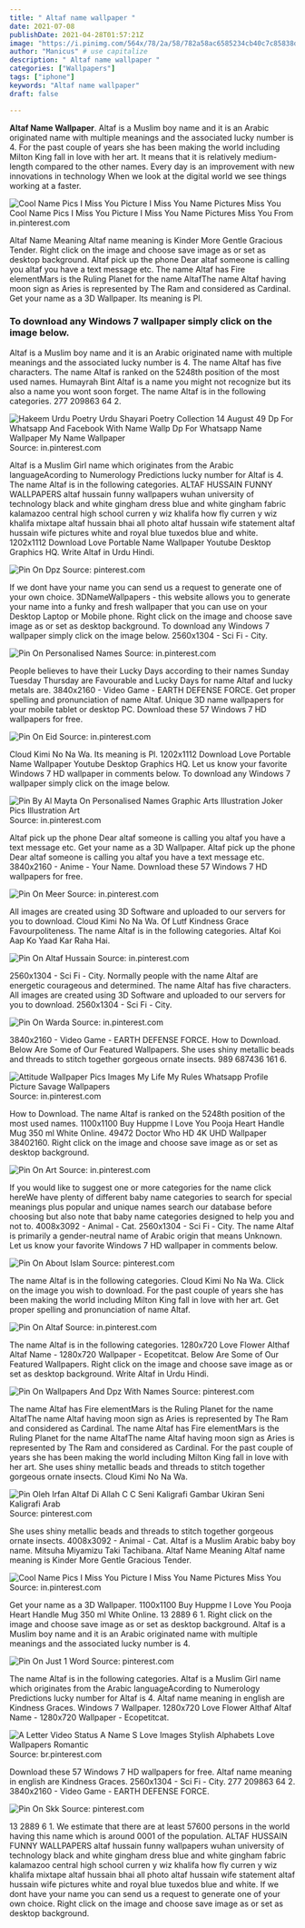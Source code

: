 ```yaml
---
title: " Altaf name wallpaper "
date: 2021-07-08
publishDate: 2021-04-28T01:57:21Z
image: "https://i.pinimg.com/564x/78/2a/58/782a58ac6585234cb40c7c85838defbb.jpg"
author: "Manicus" # use capitalize
description: " Altaf name wallpaper "
categories: ["Wallpapers"]
tags: ["iphone"]
keywords: "Altaf name wallpaper"
draft: false

---
```



**Altaf Name Wallpaper**. Altaf is a Muslim boy name and it is an Arabic originated name with multiple meanings and the associated lucky number is 4. For the past couple of years she has been making the world including Milton King fall in love with her art. It means that it is relatively medium-length compared to the other names. Every day is an improvement with new innovations in technology When we look at the digital world we see things working at a faster.

![Cool Name Pics I Miss You Picture I Miss You Name Pictures Miss You](https://i.pinimg.com/originals/45/21/d0/4521d085b5738542019bf430f5053480.jpg "Cool Name Pics I Miss You Picture I Miss You Name Pictures Miss You")
Cool Name Pics I Miss You Picture I Miss You Name Pictures Miss You From in.pinterest.com


Altaf Name Meaning Altaf name meaning is Kinder More Gentle Gracious Tender. Right click on the image and choose save image as or set as desktop background. Altaf pick up the phone Dear altaf someone is calling you altaf you have a text message etc. The name Altaf has Fire elementMars is the Ruling Planet for the name AltafThe name Altaf having moon sign as Aries is represented by The Ram and considered as Cardinal. Get your name as a 3D Wallpaper. Its meaning is Pl.

### To download any Windows 7 wallpaper simply click on the image below.

Altaf is a Muslim boy name and it is an Arabic originated name with multiple meanings and the associated lucky number is 4. The name Altaf has five characters. The name Altaf is ranked on the 5248th position of the most used names. Humayrah Bint Altaf is a name you might not recognize but its also a name you wont soon forget. The name Altaf is in the following categories. 277 209863 64 2.


![Hakeem Urdu Poetry Urdu Shayari Poetry Collection 14 August 49 Dp For Whatsapp And Facebook With Name Wallp Dp For Whatsapp Name Wallpaper My Name Wallpaper](https://i.pinimg.com/474x/23/12/4d/23124d0a15cb2304628f021f56e66031.jpg "Hakeem Urdu Poetry Urdu Shayari Poetry Collection 14 August 49 Dp For Whatsapp And Facebook With Name Wallp Dp For Whatsapp Name Wallpaper My Name Wallpaper")
Source: in.pinterest.com

Altaf is a Muslim Girl name which originates from the Arabic languageAcording to Numerology Predictions lucky number for Altaf is 4. The name Altaf is in the following categories. ALTAF HUSSAIN FUNNY WALLPAPERS altaf hussain funny wallpapers wuhan university of technology black and white gingham dress blue and white gingham fabric kalamazoo central high school curren y wiz khalifa how fly curren y wiz khalifa mixtape altaf hussain bhai all photo altaf hussain wife statement altaf hussain wife pictures white and royal blue tuxedos blue and white. 1202x1112 Download Love Portable Name Wallpaper Youtube Desktop Graphics HQ. Write Altaf in Urdu Hindi.

![Pin On Dpz](https://i.pinimg.com/474x/ea/55/f6/ea55f6b76ed4b160b0be2e4812169938.jpg "Pin On Dpz")
Source: pinterest.com

If we dont have your name you can send us a request to generate one of your own choice. 3DNameWallpapers - this website allows you to generate your name into a funky and fresh wallpaper that you can use on your Desktop Laptop or Mobile phone. Right click on the image and choose save image as or set as desktop background. To download any Windows 7 wallpaper simply click on the image below. 2560x1304 - Sci Fi - City.

![Pin On Personalised Names](https://i.pinimg.com/originals/61/68/8d/61688d3d2d963807fe680963ed2b5b4a.jpg "Pin On Personalised Names")
Source: in.pinterest.com

People believes to have their Lucky Days according to their names Sunday Tuesday Thursday are Favourable and Lucky Days for name Altaf and lucky metals are. 3840x2160 - Video Game - EARTH DEFENSE FORCE. Get proper spelling and pronunciation of name Altaf. Unique 3D name wallpapers for your mobile tablet or desktop PC. Download these 57 Windows 7 HD wallpapers for free.

![Pin On Eid](https://i.pinimg.com/736x/77/7e/1a/777e1a9741b4ec5c61931ec4f5d6cc12.jpg "Pin On Eid")
Source: in.pinterest.com

Cloud Kimi No Na Wa. Its meaning is Pl. 1202x1112 Download Love Portable Name Wallpaper Youtube Desktop Graphics HQ. Let us know your favorite Windows 7 HD wallpaper in comments below. To download any Windows 7 wallpaper simply click on the image below.

![Pin By Al Mayta On Personalised Names Graphic Arts Illustration Joker Pics Illustration Art](https://i.pinimg.com/originals/30/bf/8d/30bf8d559fbedc83dc76501bb8a04b0a.jpg "Pin By Al Mayta On Personalised Names Graphic Arts Illustration Joker Pics Illustration Art")
Source: in.pinterest.com

Altaf pick up the phone Dear altaf someone is calling you altaf you have a text message etc. Get your name as a 3D Wallpaper. Altaf pick up the phone Dear altaf someone is calling you altaf you have a text message etc. 3840x2160 - Anime - Your Name. Download these 57 Windows 7 HD wallpapers for free.

![Pin On Meer](https://i.pinimg.com/originals/77/79/52/777952fe4ea41653a218ed0147d7aa44.jpg "Pin On Meer")
Source: in.pinterest.com

All images are created using 3D Software and uploaded to our servers for you to download. Cloud Kimi No Na Wa. Of Lutf Kindness Grace Favourpoliteness. The name Altaf is in the following categories. Altaf Koi Aap Ko Yaad Kar Raha Hai.

![Pin On Altaf Hussain](https://i.pinimg.com/originals/29/c1/cf/29c1cffb8dd25b0a2c482d1a1a2ff9c9.jpg "Pin On Altaf Hussain")
Source: in.pinterest.com

2560x1304 - Sci Fi - City. Normally people with the name Altaf are energetic courageous and determined. The name Altaf has five characters. All images are created using 3D Software and uploaded to our servers for you to download. 2560x1304 - Sci Fi - City.

![Pin On Warda](https://i.pinimg.com/474x/dc/0f/6e/dc0f6ee4a27d419fa712670f8cc80bec.jpg "Pin On Warda")
Source: in.pinterest.com

3840x2160 - Video Game - EARTH DEFENSE FORCE. How to Download. Below Are Some of Our Featured Wallpapers. She uses shiny metallic beads and threads to stitch together gorgeous ornate insects. 989 687436 161 6.

![Attitude Wallpaper Pics Images My Life My Rules Whatsapp Profile Picture Savage Wallpapers](https://i.pinimg.com/564x/9c/a1/f2/9ca1f257c498084c367acff95d8752f5.jpg "Attitude Wallpaper Pics Images My Life My Rules Whatsapp Profile Picture Savage Wallpapers")
Source: in.pinterest.com

How to Download. The name Altaf is ranked on the 5248th position of the most used names. 1100x1100 Buy Huppme I Love You Pooja Heart Handle Mug 350 ml White Online. 49472 Doctor Who HD 4K UHD Wallpaper 38402160. Right click on the image and choose save image as or set as desktop background.

![Pin On Art](https://i.pinimg.com/564x/99/d4/70/99d4708f2557f2b5b73ff5736db12c45.jpg "Pin On Art")
Source: in.pinterest.com

If you would like to suggest one or more categories for the name click hereWe have plenty of different baby name categories to search for special meanings plus popular and unique names search our database before choosing but also note that baby name categories designed to help you and not to. 4008x3092 - Animal - Cat. 2560x1304 - Sci Fi - City. The name Altaf is primarily a gender-neutral name of Arabic origin that means Unknown. Let us know your favorite Windows 7 HD wallpaper in comments below.

![Pin On About Islam](https://i.pinimg.com/736x/ba/47/9b/ba479bbf6e03a2a7753da073616c3f61.jpg "Pin On About Islam")
Source: pinterest.com

The name Altaf is in the following categories. Cloud Kimi No Na Wa. Click on the image you wish to download. For the past couple of years she has been making the world including Milton King fall in love with her art. Get proper spelling and pronunciation of name Altaf.

![Pin On Altaf](https://i.pinimg.com/736x/28/8a/ed/288aed665e59887676c02ff4e7616a15.jpg "Pin On Altaf")
Source: in.pinterest.com

The name Altaf is in the following categories. 1280x720 Love Flower Althaf Altaf Name - 1280x720 Wallpaper - Ecopetitcat. Below Are Some of Our Featured Wallpapers. Right click on the image and choose save image as or set as desktop background. Write Altaf in Urdu Hindi.

![Pin On Wallpapers And Dpz With Names](https://i.pinimg.com/564x/70/1f/16/701f1679df0d101aff2e61de6baf350a.jpg "Pin On Wallpapers And Dpz With Names")
Source: pinterest.com

The name Altaf has Fire elementMars is the Ruling Planet for the name AltafThe name Altaf having moon sign as Aries is represented by The Ram and considered as Cardinal. The name Altaf has Fire elementMars is the Ruling Planet for the name AltafThe name Altaf having moon sign as Aries is represented by The Ram and considered as Cardinal. For the past couple of years she has been making the world including Milton King fall in love with her art. She uses shiny metallic beads and threads to stitch together gorgeous ornate insects. Cloud Kimi No Na Wa.

![Pin Oleh Irfan Altaf Di Allah C C Seni Kaligrafi Gambar Ukiran Seni Kaligrafi Arab](https://i.pinimg.com/originals/30/ca/7c/30ca7c1f6e9e2872463f86db3b0ef05b.jpg "Pin Oleh Irfan Altaf Di Allah C C Seni Kaligrafi Gambar Ukiran Seni Kaligrafi Arab")
Source: pinterest.com

She uses shiny metallic beads and threads to stitch together gorgeous ornate insects. 4008x3092 - Animal - Cat. Altaf is a Muslim Arabic baby boy name. Mitsuha Miyamizu Taki Tachibana. Altaf Name Meaning Altaf name meaning is Kinder More Gentle Gracious Tender.

![Cool Name Pics I Miss You Picture I Miss You Name Pictures Miss You](https://i.pinimg.com/originals/45/21/d0/4521d085b5738542019bf430f5053480.jpg "Cool Name Pics I Miss You Picture I Miss You Name Pictures Miss You")
Source: in.pinterest.com

Get your name as a 3D Wallpaper. 1100x1100 Buy Huppme I Love You Pooja Heart Handle Mug 350 ml White Online. 13 2889 6 1. Right click on the image and choose save image as or set as desktop background. Altaf is a Muslim boy name and it is an Arabic originated name with multiple meanings and the associated lucky number is 4.

![Pin On Just 1 Word](https://i.pinimg.com/originals/ab/9a/1e/ab9a1e39d41f6411c259043fe5993fd9.jpg "Pin On Just 1 Word")
Source: pinterest.com

The name Altaf is in the following categories. Altaf is a Muslim Girl name which originates from the Arabic languageAcording to Numerology Predictions lucky number for Altaf is 4. Altaf name meaning in english are Kindness Graces. Windows 7 Wallpaper. 1280x720 Love Flower Althaf Altaf Name - 1280x720 Wallpaper - Ecopetitcat.

![A Letter Video Status A Name S Love Images Stylish Alphabets Love Wallpapers Romantic](https://i.pinimg.com/originals/03/2c/88/032c884495c17e25c5b42b9f1fa7a80d.jpg "A Letter Video Status A Name S Love Images Stylish Alphabets Love Wallpapers Romantic")
Source: br.pinterest.com

Download these 57 Windows 7 HD wallpapers for free. Altaf name meaning in english are Kindness Graces. 2560x1304 - Sci Fi - City. 277 209863 64 2. 3840x2160 - Video Game - EARTH DEFENSE FORCE.

![Pin On Skk](https://i.pinimg.com/564x/78/2a/58/782a58ac6585234cb40c7c85838defbb.jpg "Pin On Skk")
Source: pinterest.com

13 2889 6 1. We estimate that there are at least 57600 persons in the world having this name which is around 0001 of the population. ALTAF HUSSAIN FUNNY WALLPAPERS altaf hussain funny wallpapers wuhan university of technology black and white gingham dress blue and white gingham fabric kalamazoo central high school curren y wiz khalifa how fly curren y wiz khalifa mixtape altaf hussain bhai all photo altaf hussain wife statement altaf hussain wife pictures white and royal blue tuxedos blue and white. If we dont have your name you can send us a request to generate one of your own choice. Right click on the image and choose save image as or set as desktop background.

